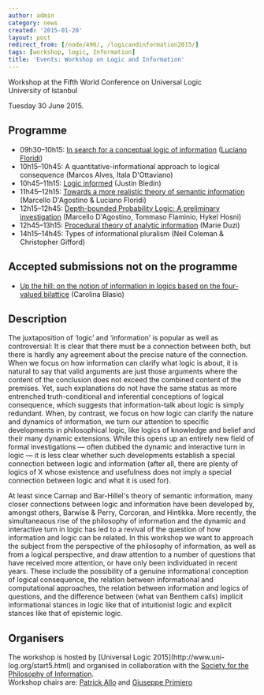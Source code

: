 ```yaml
---
author: admin
category: news
created: '2015-01-20'
layout: post
redirect_from: [/node/490/, /logicandinformation2015/]
tags: [workshop, logic, Information]
title: 'Events: Workshop on Logic and Information'
---
```





Workshop at the Fifth World Conference on Universal Logic  
University of Istanbul

Tuesday 30 June 2015.

## Programme

  * 09h30–10h15: [In search for a conceptual logic of information](https://drive.google.com/file/d/0BxawAJ9PXmckSHE5aXQwTlU3N1U/view?usp=sharing) ([Luciano Floridi](http://www.philosophyofinformation.net))
  * 10h15–10h45: A quantitative-informational approach to logical consequence (Marcos Alves, Itala D'Ottaviano)
  * 10h45–11h15: [Logic informed](https://drive.google.com/file/d/0BxawAJ9PXmckTUZ6YlAwWHJ2YUE/view?usp=sharing) (Justin Bledin)
  * 11h45–12h15: [Towards a more realistic theory of semantic information](https://drive.google.com/file/d/0BxawAJ9PXmckSlBkZGE1NkFQZzA/view?usp=sharing) (Marcello D'Agostino & Luciano Floridi)
  * 12h15–12h45: [Depth-bounded Probability Logic: A preliminary investigation](https://drive.google.com/file/d/0BxawAJ9PXmckWW4xUENId05fX0U/view?usp=sharing) (Marcello D'Agostino, Tommaso Flaminio, Hykel Hosni)
  * 12h45–13h15: [Procedural theory of analytic information](https://drive.google.com/file/d/0BxawAJ9PXmckX1RTb0xvaFY4bWc/view?usp=sharing) (Marie Duzi)
  * 14h15–14h45: Types of informational pluralism (Neil Coleman & Christopher Gifford)

## Accepted submissions not on the programme

  * [Up the hill: on the notion of information in logics based on the four-valued bilattice](https://drive.google.com/file/d/0BxawAJ9PXmckRjBvSEJNVTZGWlk/view?usp=sharing) (Carolina Blasio)

## Description

The juxtaposition of ‘logic’ and ‘information’ is popular as well as
controversial: It is clear that there must be a connection between both, but
there is hardly any agreement about the precise nature of the connection. When
we focus on how information can clarify what logic is about, it is natural to
say that valid arguments are just those arguments where the content of the
conclusion does not exceed the combined content of the premises. Yet, such
explanations do not have the same status as more entrenched truth-conditional
and inferential conceptions of logical consequence, which suggests that
information-talk about logic is simply redundant. When, by contrast, we focus
on how logic can clarify the nature and dynamics of information, we turn our
attention to specific developments in philosophical logic, like logics of
knowledge and belief and their many dynamic extensions. While this opens up an
entirely new field of formal investigations — often dubbed the dynamic and
interactive turn in logic — it is less clear whether such developments
establish a special connection between logic and information (after all, there
are plenty of logics of X whose existence and usefulness does not imply a
special connection between logic and what it is used for).

At least since Carnap and Bar-Hillel's theory of semantic information, many
closer connections between logic and information have been developed by,
amongst others, Barwise & Perry, Corcoran, and Hintikka. More recently, the
simultaneaous rise of the philosophy of information and the dynamic and
interactive turn in logic has led to a revival of the question of how
information and logic can be related. In this workshop we want to approach the
subject from the perspective of the philosophy of information, as well as from
a logical perspective, and draw attention to a number of questions that have
received more attention, or have only been individuated in recent years. These
include the possibility of a genuine informational conception of logical
consequence, the relation between informational and computational approaches,
the relation between information and logics of questions, and the difference
between (what van Benthem calls) implicit informational stances in logic like
that of intuitionist logic and explicit stances like that of epistemic logic.

## Organisers

The workshop is hosted by [Universal Logic 2015](http://www.uni-
log.org/start5.html) and organised in collaboration with the [Society for the
Philosophy of Information](http://www.socphilinfo.org).  
Workshop chairs are: [Patrick Allo](http://www.logicandinformation.be) and
[Giuseppe Primiero](http://www.cs.mdx.ac.uk/people/giuseppe-primiero/)


